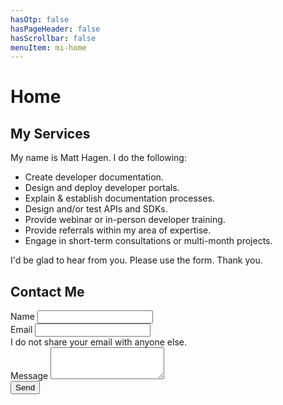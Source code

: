 ```yaml
---
hasOtp: false
hasPageHeader: false
hasScrollbar: false
menuItem: mi-home
---
```


# Home

<div class="row">
  <div class="col-12 col-md-6">
    <h2>My Services</h2>
    <p>My name is Matt Hagen. I do the following:</p>
    <ul>
      <li>Create developer documentation.</li>
      <li>Design and deploy developer portals.</li>
      <li>Explain & establish documentation processes.</li>
      <li>Design and/or test APIs and SDKs.</li>
      <li>Provide webinar or in-person developer training.</li>
      <li>Provide referrals within my area of expertise.</li>
      <li>Engage in short-term consultations or multi-month projects.</li>
    </ul>
    <p>I'd be glad to hear from you. Please use the form. Thank you.</p>
  </div>

  <div class="col-12 col-md-6">
    <h2>Contact Me</h2>
    <div class="mb-3">
      <label for="name" class="form-label">Name</label>
      <input type="text" class="form-control" id="name">
    </div>
    <div class="mb-3">
      <label for="email" class="form-label">Email</label>
      <input type="email" class="form-control" id="email">
      <div class="form-text">I do not share your email with anyone else.</div>
    </div>
    <div class="mb-3">
      <label for="message" class="form-label">Message</label>
      <textarea class="form-control" id="message" rows="3"></textarea>
    </div>
    <button type="submit" class="btn btn-secondary">Send</button>
  </div>  
</div>
